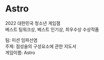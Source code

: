 # Astro


2022 대한민국 청소년 게임잼<br/>
베스트 팀워크상, 베스트 인기상, 최우수상 수상작품


팀: 미션 임파선염<br/>
주제: 점성술의 구성요소에 관한 지도서<br/>
게임이름: Astro
